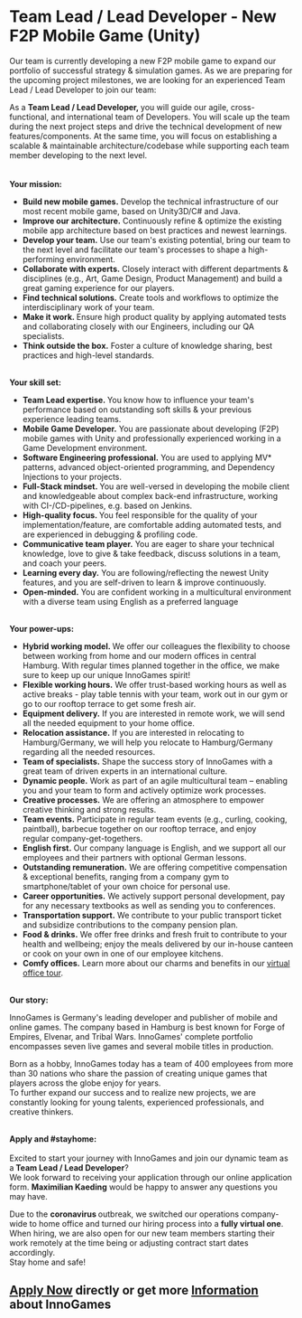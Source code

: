<h1>Team Lead / Lead Developer - New F2P Mobile Game (Unity)</h1>
<p><span>Our team is currently developing a new F2P mobile game to expand our portfolio of successful strategy &amp; simulation games. As we are preparing for the upcoming project milestones, we are looking for an experienced&nbsp;Team Lead /&nbsp;Lead Developer&nbsp;to join our team:</span></p><p><span>As a&nbsp;<strong>Team Lead / Lead Developer,&nbsp;</strong>you will guide our agile, cross-functional, and international team of Developers.&nbsp;</span><span>You will scale up the team during the next project steps and drive the technical development of new features/components. At the same time, you will focus on establishing a scalable &amp; maintainable architecture/codebase while supporting each team member developing to the next level.</span><span><br /></span><br /><br /><strong></strong><strong>Your mission:</strong><strong>&nbsp;</strong></p><ul><li><strong>Build new mobile games.</strong><span>&nbsp;Develop</span>&nbsp;the technical infrastructure of our most recent mobile game, based on Unity3D/C# and Java.</li><li><strong>Improve our architecture.</strong><span>&nbsp;</span>Continuously refine &amp; optimize the existing mobile app architecture based on best practices and newest learnings.</li><li><strong>Develop your team.</strong>&nbsp;Use our team's existing potential, bring our team to the next level and facilitate our team's processes to shape a high-performing environment.</li><li><span><strong>Collaborate with experts.</strong>&nbsp;Closely i</span>nteract with different<span>&nbsp;</span><span>departments</span>&nbsp;&amp; disciplines (e.g., Art, Game Design, Product Management)<span>&nbsp;</span><span>and build a great gaming experience for our players.</span></li><li><strong>Find technical solutions.</strong><span>&nbsp;</span>Create tools and workflows to optimize the interdisciplinary work of your team.</li><li><strong>Make it work.&nbsp;</strong><span>Ensure high product quality by applying automated tests and collaborating closely with our Engineers, including our QA specialists.</span></li><li><strong>Think outside the box.</strong><span>&nbsp;</span>Foster a culture of knowledge sharing, best practices and high-level standards.</li></ul><p><strong><br />Your skill set:</strong></p><ul><li><span><strong>Team Lead expertise.&nbsp;</strong>You know how to influence your team's performance based on outstanding soft skills &amp; your previous experience leading teams.</span></li><li><span><strong>Mobile Game Developer.</strong>&nbsp;You are passionate about developing (F2P) mobile games with Unity and professionally experienced working in a Game Development environment.</span></li><li><span><strong>Software Engineering professional.</strong>&nbsp;You are used to applying MV* patterns, advanced object-oriented programming, and Dependency Injections to your projects.</span></li><li><span><strong>Full-Stack mindset.<span>&nbsp;</span></strong>You are well-versed in developing the mobile client and knowledgeable about complex back-end infrastructure, working with CI-/CD-pipelines, e.g. based on Jenkins.</span></li><li><span><strong>High-quality focus.<span>&nbsp;</span></strong>You feel responsible for the quality of your implementation/feature, are comfortable adding automated tests, and are experienced in debugging &amp; profiling code.</span></li><li><span><strong>Communicative team player.</strong>&nbsp;You are eager to share your technical knowledge, love to give &amp; take feedback,&nbsp;discuss solutions in a team, and coach your peers.</span></li><li><strong>Learning every day.</strong><span>&nbsp;</span>You are following/reflecting the newest Unity features, and you&nbsp;are self-driven to learn &amp; improve continuously.</li><li><span><strong>Open-minded.</strong>&nbsp;You are confident working in a multicultural environment with a diverse team using English as a preferred language</span></li></ul><p><strong><br />Your power-ups:</strong></p><ul><li><strong>Hybrid working model.&nbsp;</strong><span>We offer our colleagues the flexibility to choose between working from home and our modern offices in central Hamburg. With regular times planned together in the office, we make sure to keep up our unique InnoGames spirit!</span></li><li><span><strong>Flexible working hours.</strong>&nbsp;</span>We offer&nbsp;trust-based working hours as well as active breaks -&nbsp;<span>play table tennis with your team, work out in our gym or go to our rooftop terrace to get some fresh air.</span></li><li><span><strong>Equipment delivery.</strong></span><span>&nbsp;</span>If you are interested in remote work, we will send all the needed equipment to your home office.</li><li><span><strong>Relocation assistance.</strong>&nbsp;</span>If you are interested in relocating to Hamburg/Germany, we will help you relocate to Hamburg/Germany regarding all the needed resources.</li><li><span><strong>Team of specialists.</strong>&nbsp;</span>Shape the success story of InnoGames with a great team of driven experts in an international culture.</li><li><span><strong>Dynamic people.</strong></span><span>&nbsp;</span>Work as part of an agile multicultural team&nbsp;&ndash; enabling you and your team to form and actively optimize work processes.</li><li><span><strong>Creative processes.</strong></span><span>&nbsp;</span>We are offering an atmosphere to empower creative thinking and strong results.</li><li><span><strong>Team events.</strong>&nbsp;</span>Participate in regular team events (e.g., curling, cooking, paintball), barbecue together on our rooftop terrace, and enjoy regular&nbsp;company-get-togethers.</li><li><span><strong>English first.</strong>&nbsp;</span>Our company language is English,&nbsp;and&nbsp;we support all our employees and their partners with optional German&nbsp;lessons.</li><li><span><strong>Outstanding remuneration.</strong>&nbsp;</span>We are offering competitive compensation &amp; exceptional benefits, ranging from a company gym to smartphone/tablet of your own choice for personal use.</li><li><span><strong>Career opportunities.</strong>&nbsp;</span>We actively support personal development, pay for any necessary textbooks as well as sending you to conferences.</li><li><span><strong>Transportation support.</strong>&nbsp;</span>We contribute to your public transport ticket and subsidize contributions to the company pension plan.</li><li><span><strong>Food &amp; drinks.</strong>&nbsp;</span>We offer free drinks and fresh fruit to contribute to your health and wellbeing; enjoy the meals delivered by our in-house canteen or cook on your own in one of our employee kitchens.</li><li><span><strong>Comfy offices.</strong></span><span>&nbsp;</span>Learn more about our charms and benefits in our<span>&nbsp;</span><span><a href="https://www.youtube.com/watch?v=yZR6GlDxRag&amp;feature=youtu.be" rel="nofollow">virtual office tour</a>.</span></li></ul><p><strong><br />Our story:</strong></p><p>InnoGames is Germany's leading developer and publisher of mobile and online games. The company based in Hamburg is best known for Forge of Empires, Elvenar, and Tribal Wars. InnoGames' complete portfolio encompasses seven live games and several mobile titles in production.</p><p>Born as a hobby, InnoGames today has a team of 400 employees from more than 30 nations who share the passion of creating unique games that players across the globe enjoy for years.<br />To further expand our success and to realize new projects, we are constantly looking for young talents, experienced professionals, and creative thinkers.</p><p><span><br /><strong>Apply and #stayhome:</strong><br /><br />Excited to start your journey with InnoGames and join our dynamic team as a<strong> Team Lead / Lead Developer</strong>?<br /></span><span>We look forward to receiving your application through our online application form.&nbsp;<strong>Maximilian Kaeding</strong>&nbsp;would be happy to answer any questions you may have.</span></p><p>Due to the&nbsp;<strong>coronavirus&nbsp;</strong>outbreak, we switched our operations company-wide to home office and turned our hiring process into&nbsp;a&nbsp;<strong>fully virtual one</strong>. When hiring, we are also open for our new team members starting their work remotely at the time being or adjusting contract start dates accordingly.<br />Stay home and safe!</p>

<h2><a href="https://jobs.jobvite.com/careers/innogames/job/o2xGgfwf/apply?__jvst=Job+Board&__jvsd=github_jobs_repo">Apply Now</a> directly or get more <a href="https://www.innogames.com/career/detail/job/team-lead-lead-developer-new-f2p-mobile-game-unity-/?s=github_jobs_repo">Information</a> about InnoGames</h2>